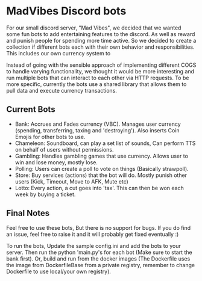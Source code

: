 # MadVibes Discord bots
For our small discord server, "Mad Vibes", we decided that we wanted some fun bots to add entertaining features to the discord. As well as reward and punish people for spending more time active. So we decided to create a collection if different bots each with their own behavior and responsibilities. This includes our own currency system to

Instead of going with the sensible approach of implementing different COGS to handle varying functionality, we thought it would be more interesting and run multiple bots that can interact to each other via HTTP requests. To be more specific, currently the bots use a shared library that allows them to pull data and execute currency transactions.

## Current Bots

- Bank: Accrues and Fades currency (VBC). Manages user currency (spending, transferring, taxing and 'destroying'). Also inserts Coin Emojis for other bots to use.
- Chameleon: Soundboard, can play a set list of sounds, Can perform TTS on behalf of users without permissions.
- Gambling: Handles gambling games that use currency. Allows user to win and lose money, mostly lose. 
- Polling: Users can create a poll to vote on things (Basically strawpoll).
- Store: Buy services (actions) that the bot will do. Mostly punish other users (Kick, Timeout, Move to AFK, Mute etc)
- Lotto: Every action, a cut goes into 'tax'. This can then be won each week by buying a ticket.

## Final Notes
Feel free to use these bots, But there is no support for bugs. If you do find an issue, feel free to raise it and it will probably get fixed eventually :) 

To run the bots, Update the sample config.ini and add the bots to your server. Then run the python 'main.py's for each bot (Make sure to start the bank first). Or, build and run from the docker images (The Dockerfile uses the image from DockerfileBase from a private registry, remember to change Dockerfile to use local/your own registry).
